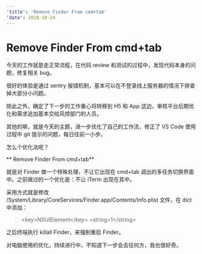 ```yaml
---
'title': 'Remove Finder From cmd+tab'
'date': 2018-10-24
---
```

# Remove Finder From cmd+tab

今天的工作就是走正常流程，在代码 review 和测试的过程中，发现代码本身的问题，修复相关 bug。

很好的体验是通过 sentry 报错机制，基本可以在不登录线上服务器的情况下排查掉大部分小问题。

除此之外，确定了下一步的工作重心将转移到 H5 和 App 这边，审核平台后期优化和需求追加基本交给风控部门的人员。

其他的嘛，就是今天的主题，进一步优化了自己的工作流，修正了 VS Code 使用过程中 git 提示的问题，每日往前一小步。

怎么个优化法呢？

** Remove Finder From cmd+tab**

就是对 Finder 做一个特殊处理，不让它出现在 cmd+tab 调出的多任务切换界面中。之前做过的一个优化是：不让 iTerm 出现在其中。

采用方式就是修改 /System/Library/CoreServices/Finder.app/Contents/Info.plist 文件，在 dict 中添加：

> \<key\>NSUIElement\</key\>
> \<string\>1\</string\>

之后终端执行 killall Finder，来强制重启 Finder。

对电脑使用的优化，持续进行中，不知道下一步会去往何方，我也很好奇。

